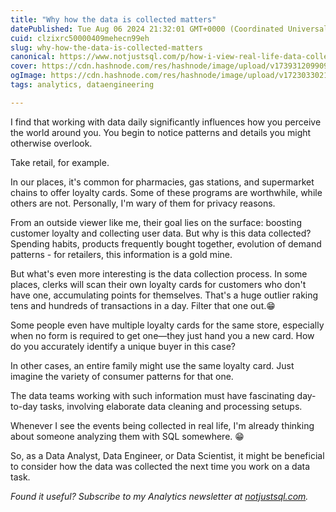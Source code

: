 ```yaml
---
title: "Why how the data is collected matters"
datePublished: Tue Aug 06 2024 21:32:01 GMT+0000 (Coordinated Universal Time)
cuid: clzixrc50000409mehecn99eh
slug: why-how-the-data-is-collected-matters
canonical: https://www.notjustsql.com/p/how-i-view-real-life-data-collection
cover: https://cdn.hashnode.com/res/hashnode/image/upload/v1739312099097/141e476e-51f7-484a-8058-8a4053fb414c.jpeg
ogImage: https://cdn.hashnode.com/res/hashnode/image/upload/v1723033021936/d5d41e0c-bd83-4f86-b7c9-e716b2169636.jpeg
tags: analytics, dataengineering

---
```


I find that working with data daily significantly influences how you perceive the world around you. You begin to notice patterns and details you might otherwise overlook.

Take retail, for example.

In our places, it's common for pharmacies, gas stations, and supermarket chains to offer loyalty cards. Some of these programs are worthwhile, while others are not. Personally, I'm wary of them for privacy reasons.

From an outside viewer like me, their goal lies on the surface: boosting customer loyalty and collecting user data. But why is this data collected? Spending habits, products frequently bought together, evolution of demand patterns - for retailers, this information is a gold mine.

But what's even more interesting is the data collection process. In some places, clerks will scan their own loyalty cards for customers who don't have one, accumulating points for themselves. That's a huge outlier raking tens and hundreds of transactions in a day. Filter that one out.😁

Some people even have multiple loyalty cards for the same store, especially when no form is required to get one—they just hand you a new card. How do you accurately identify a unique buyer in this case?

In other cases, an entire family might use the same loyalty card. Just imagine the variety of consumer patterns for that one.

The data teams working with such information must have fascinating day-to-day tasks, involving elaborate data cleaning and processing setups.

Whenever I see the events being collected in real life, I'm already thinking about someone analyzing them with SQL somewhere. 😁

So, as a Data Analyst, Data Engineer, or Data Scientist, it might be beneficial to consider how the data was collected the next time you work on a data task.

*Found it useful? Subscribe to my Analytics newsletter at* [*notjustsql.com*](https://notjustsql.com)*.*